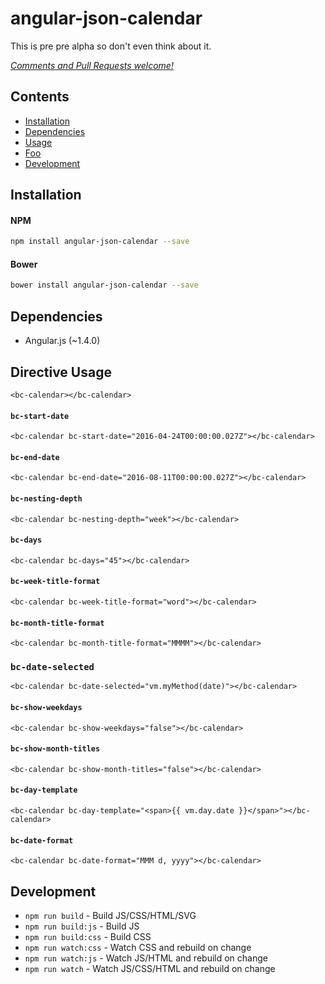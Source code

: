 # angular-json-calendar

This is pre pre alpha so don't even think about it.


_[Comments and Pull Requests welcome!][issues]_


## Contents

- [Installation](#installation)
- [Dependencies](#dependencies)
- [Usage](#usage)
- [Foo](#foo)
- [Development](#development)



## Installation

#### NPM
```bash
npm install angular-json-calendar --save
```

#### Bower
```bash
bower install angular-json-calendar --save
```

## Dependencies

- Angular.js (~1.4.0)


## Directive Usage

```
<bc-calendar></bc-calendar>
```


#### `bc-start-date`

```
<bc-calendar bc-start-date="2016-04-24T00:00:00.027Z"></bc-calendar>
```


#### `bc-end-date`

```
<bc-calendar bc-end-date="2016-08-11T00:00:00.027Z"></bc-calendar>
```


#### `bc-nesting-depth`

```
<bc-calendar bc-nesting-depth="week"></bc-calendar>
```


#### `bc-days`

```
<bc-calendar bc-days="45"></bc-calendar>
```


#### `bc-week-title-format`

```
<bc-calendar bc-week-title-format="word"></bc-calendar>
```


#### `bc-month-title-format`

```
<bc-calendar bc-month-title-format="MMMM"></bc-calendar>
```


### `bc-date-selected`

```
<bc-calendar bc-date-selected="vm.myMethod(date)"></bc-calendar>
```


#### `bc-show-weekdays`

```
<bc-calendar bc-show-weekdays="false"></bc-calendar>
```


#### `bc-show-month-titles`

```
<bc-calendar bc-show-month-titles="false"></bc-calendar>
```


#### `bc-day-template`

```
<bc-calendar bc-day-template="<span>{{ vm.day.date }}</span>"></bc-calendar>
```


#### `bc-date-format`

```
<bc-calendar bc-date-format="MMM d, yyyy"></bc-calendar>
```



## Development

- `npm run build` - Build JS/CSS/HTML/SVG
- `npm run build:js` - Build JS
- `npm run build:css` - Build CSS
- `npm run watch:css` - Watch CSS and rebuild on change
- `npm run watch:js` - Watch JS/HTML and rebuild on change
- `npm run watch` - Watch JS/CSS/HTML and rebuild on change




[issues]: https://github.com/benjamincharity/angular-json-calendar/issues
[angular_date]: https://docs.angularjs.org/api/ng/filter/date
[moment_format]: http://momentjs.com/docs/#/displaying/format/

